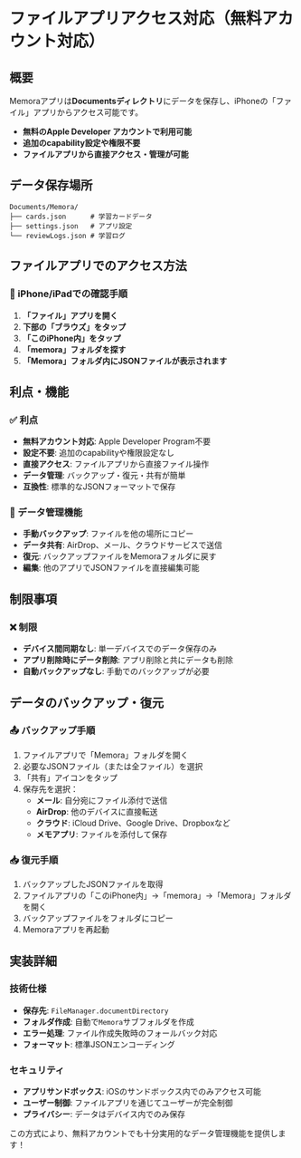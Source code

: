 # ファイルアプリアクセス対応（無料アカウント対応）

## 概要
Memoraアプリは**Documentsディレクトリ**にデータを保存し、iPhoneの「ファイル」アプリからアクセス可能です。
- **無料のApple Developer アカウントで利用可能**
- **追加のcapability設定や権限不要**
- **ファイルアプリから直接アクセス・管理が可能**

## データ保存場所
```
Documents/Memora/
├── cards.json      # 学習カードデータ
├── settings.json   # アプリ設定
└── reviewLogs.json # 学習ログ
```

## ファイルアプリでのアクセス方法

### 📱 iPhone/iPadでの確認手順
1. **「ファイル」アプリを開く**
2. **下部の「ブラウズ」をタップ**
3. **「このiPhone内」をタップ**
4. **「memora」フォルダを探す**
5. **「Memora」フォルダ内にJSONファイルが表示されます**

## 利点・機能

### ✅ 利点
- **無料アカウント対応**: Apple Developer Program不要
- **設定不要**: 追加のcapabilityや権限設定なし
- **直接アクセス**: ファイルアプリから直接ファイル操作
- **データ管理**: バックアップ・復元・共有が簡単
- **互換性**: 標準的なJSONフォーマットで保存

### 📂 データ管理機能
- **手動バックアップ**: ファイルを他の場所にコピー
- **データ共有**: AirDrop、メール、クラウドサービスで送信
- **復元**: バックアップファイルをMemoraフォルダに戻す
- **編集**: 他のアプリでJSONファイルを直接編集可能

## 制限事項

### ❌ 制限
- **デバイス間同期なし**: 単一デバイスでのデータ保存のみ
- **アプリ削除時にデータ削除**: アプリ削除と共にデータも削除
- **自動バックアップなし**: 手動でのバックアップが必要

## データのバックアップ・復元

### 📤 バックアップ手順
1. ファイルアプリで「Memora」フォルダを開く
2. 必要なJSONファイル（または全ファイル）を選択
3. 「共有」アイコンをタップ
4. 保存先を選択：
   - **メール**: 自分宛にファイル添付で送信
   - **AirDrop**: 他のデバイスに直接転送
   - **クラウド**: iCloud Drive、Google Drive、Dropboxなど
   - **メモアプリ**: ファイルを添付して保存

### 📥 復元手順
1. バックアップしたJSONファイルを取得
2. ファイルアプリの「このiPhone内」→「memora」→「Memora」フォルダを開く
3. バックアップファイルをフォルダにコピー
4. Memoraアプリを再起動

## 実装詳細

### 技術仕様
- **保存先**: `FileManager.documentDirectory`
- **フォルダ作成**: 自動で`Memora`サブフォルダを作成
- **エラー処理**: ファイル作成失敗時のフォールバック対応
- **フォーマット**: 標準JSONエンコーディング

### セキュリティ
- **アプリサンドボックス**: iOSのサンドボックス内でのみアクセス可能
- **ユーザー制御**: ファイルアプリを通じてユーザーが完全制御
- **プライバシー**: データはデバイス内でのみ保存

この方式により、無料アカウントでも十分実用的なデータ管理機能を提供します！